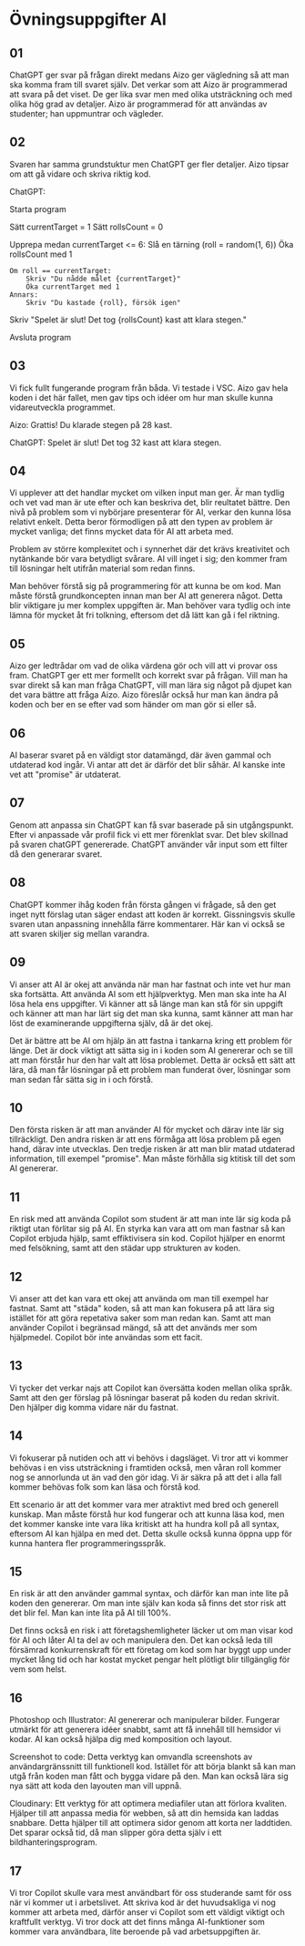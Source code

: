 # Övningsuppgifter AI

## 01
ChatGPT ger svar på frågan direkt medans Aizo ger vägledning så att man ska komma fram till svaret själv. Det verkar som att Aizo är programmerad att svara på det viset. De ger lika svar men med olika utsträckning och med olika hög grad av detaljer. Aizo är programmerad för att användas av studenter; han uppmuntrar och vägleder.  

## 02
Svaren har samma grundstuktur men ChatGPT ger fler detaljer. Aizo tipsar om att gå vidare och skriva riktig kod.

ChatGPT:

Starta program

Sätt currentTarget = 1
Sätt rollsCount = 0

Upprepa medan currentTarget <= 6:
    Slå en tärning (roll = random(1, 6))
    Öka rollsCount med 1

    Om roll == currentTarget:
        Skriv "Du nådde målet {currentTarget}"
        Öka currentTarget med 1
    Annars:
        Skriv "Du kastade {roll}, försök igen"

Skriv "Spelet är slut! Det tog {rollsCount} kast att klara stegen."

Avsluta program

## 03
Vi fick fullt fungerande program från båda. Vi testade i VSC. Aizo gav hela koden i det här fallet, men gav tips och idéer om hur man skulle kunna vidareutveckla programmet.

Aizo: Grattis! Du klarade stegen på 28 kast.

ChatGPT: Spelet är slut! Det tog 32 kast att klara stegen.

## 04
Vi upplever att det handlar mycket om vilken input man ger. Är man tydlig och vet vad man är ute efter och kan beskriva det, blir reultatet bättre. Den nivå på problem som vi nybörjare presenterar för AI, verkar den kunna lösa relativt enkelt. Detta beror förmodligen på att den typen av problem är mycket vanliga; det finns mycket data för AI att arbeta med.

Problem av större komplexitet och i synnerhet där det krävs kreativitet och nytänkande bör vara betydligt svårare. AI vill inget i sig; den kommer fram till lösningar helt utifrån material som redan finns.

Man behöver förstå sig på programmering för att kunna be om kod. Man måste förstå grundkoncepten innan man ber AI att generera något. Detta blir viktigare ju mer komplex uppgiften är. Man behöver vara tydlig och inte lämna för mycket åt fri tolkning, eftersom det då lätt kan gå i fel riktning.

## 05
Aizo ger ledtrådar om vad de olika värdena gör och vill att vi provar oss fram. ChatGPT ger ett mer formellt och korrekt svar på frågan. Vill man ha svar direkt så kan man fråga ChatGPT, vill man lära sig något på djupet kan det vara bättre att fråga Aizo. Aizo föreslår också hur man kan ändra på koden och ber en se efter vad som händer om man gör si eller så.

## 06
AI baserar svaret på en väldigt stor datamängd, där även gammal och utdaterad kod ingår. Vi antar att det är därför det blir såhär. AI kanske inte vet att "promise" är utdaterat.

## 07
Genom att anpassa sin ChatGPT kan få svar baserade på sin utgångspunkt. Efter vi anpassade vår profil fick vi ett mer förenklat svar. Det blev skillnad på svaren chatGPT genererade. ChatGPT använder vår input som ett filter då den generarar svaret.

## 08
ChatGPT kommer ihåg koden från första gången vi frågade, så den get inget nytt förslag utan säger endast att koden är korrekt. Gissningsvis skulle svaren utan anpassning innehålla färre kommentarer. Här kan vi också se att svaren skiljer sig mellan varandra.

## 09
Vi anser att AI är okej att använda när man har fastnat och inte vet hur man ska fortsätta. Att använda AI som ett hjälpverktyg. Men man ska inte ha AI lösa hela ens uppgifter. Vi känner att så länge man kan stå för sin uppgift och känner att man har lärt sig det man ska kunna, samt känner att man har löst de examinerande uppgifterna själv, då är det okej.

Det är bättre att be AI om hjälp än att fastna i tankarna kring ett problem för länge. Det är dock viktigt att sätta sig in i koden som AI genererar och se till att man förstår hur den har valt att lösa problemet. Detta är också ett sätt att lära, då man får lösningar på ett problem man funderat över, lösningar som man sedan får sätta sig in i och förstå.

## 10
Den första risken är att man använder AI för mycket och därav inte lär sig tillräckligt. Den andra risken är att ens förmåga att lösa problem på egen hand, därav inte utvecklas. Den tredje risken är att man blir matad utdaterad information, till exempel "promise". Man måste förhålla sig ktitisk till det som AI genererar.

## 11
En risk med att använda Copilot som student är att man inte lär sig koda på riktigt utan förlitar sig på AI. En styrka kan vara att om man fastnar så kan Copilot erbjuda hjälp, samt effiktivisera sin kod. Copilot hjälper en enormt med felsökning, samt att den städar upp strukturen av koden. 

## 12
Vi anser att det kan vara ett okej att använda om man till exempel har fastnat. Samt att "städa" koden, så att man kan fokusera på att lära sig istället för att göra repetativa saker som man redan kan. Samt att man använder Copilot i begränsad mängd, så att det används mer som hjälpmedel. Copilot bör inte användas som ett facit.

## 13
Vi tycker det verkar najs att Copilot kan översätta koden mellan olika språk. Samt att den ger förslag på lösningar baserat på koden du redan skrivit. Den hjälper dig komma vidare när du fastnat. 

## 14
Vi fokuserar på nutiden och att vi behövs i dagsläget. Vi tror att vi kommer behövas i en viss utsträckning i framtiden också, men våran roll kommer nog se annorlunda ut än vad den gör idag. Vi är säkra på att det i alla fall kommer behövas folk som kan läsa och förstå kod. 

Ett scenario är att det kommer vara mer atraktivt med bred och generell kunskap. Man måste förstå hur kod fungerar och att kunna läsa kod, men det kommer kanske inte vara lika kritiskt att ha hundra koll på all syntax, eftersom AI kan hjälpa en med det. Detta skulle också kunna öppna upp för kunna hantera fler programmeringsspråk.

## 15
En risk är att den använder gammal syntax, och därför kan man inte lite på koden den genererar. Om man inte själv kan koda så finns det stor risk att det blir fel. Man kan inte lita på AI till 100%. 

Det finns också en risk i att företagshemligheter läcker ut om man visar kod för AI och låter AI ta del av och manipulera den. Det kan också leda till försämrad konkurrenskraft för ett företag om kod som har byggt upp under mycket lång tid och har kostat mycket pengar helt plötligt blir tillgänglig för vem som helst.

## 16 
Photoshop och Illustrator: AI genererar och manipulerar bilder. Fungerar utmärkt för att generera idéer snabbt, samt att få innehåll till hemsidor vi kodar. AI kan också hjälpa dig med komposition och layout.

Screenshot to code: Detta verktyg kan omvandla screenshots av användargränssnitt till funktionell kod. Istället för att börja blankt så kan man utgå från koden man fått och bygga vidare på den. Man kan också lära sig nya sätt att koda den layouten man vill uppnå.

Cloudinary: Ett verktyg för att optimera mediafiler utan att förlora kvaliten. Hjälper till att anpassa media för webben, så att din hemsida kan laddas snabbare. Detta hjälper till att optimera sidor genom att korta ner laddtiden. Det sparar också tid, då man slipper göra detta själv i ett bildhanteringsprogram.

## 17
Vi tror Copilot skulle vara mest användbart för oss studerande samt för oss när vi kommer ut i arbetslivet. Att skriva kod är det huvudsakliga vi nog kommer att arbeta med, därför anser vi Copilot som ett väldigt viktigt och kraftfullt verktyg. Vi tror dock att det finns många AI-funktioner som kommer vara användbara, lite beroende på vad arbetsuppgiften är.

